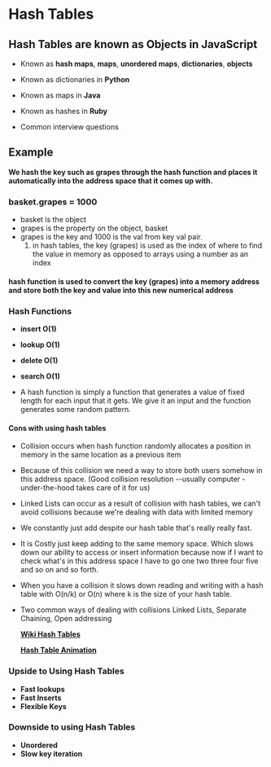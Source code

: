 # Hash Tables

## Hash Tables are known as Objects in JavaScript

* Known as **hash maps**, **maps**, **unordered maps**, **dictionaries**, **objects**

* Known as dictionaries in **Python**

* Known as maps in **Java**

* Known as hashes in **Ruby**

* Common interview questions

## Example

**We hash the key such as grapes through the hash function and places it automatically into the address space that it comes up with.**

### basket.grapes = 1000

* basket is the object
* grapes is the property on the object, basket
* grapes is the key and 1000 is the val from key val pair.
    1) in hash tables, the key (grapes) is used as the index of where to find the value in memory as opposed to arrays using a number as an index

#### hash function is used to convert the key (grapes) into a memory address and store both the key and value into this new numerical address

### Hash Functions

* **insert O(1)**
* **lookup O(1)**
* **delete O(1)**
* **search O(1)**

* A hash function is simply a function that generates a value of fixed length for each input that it gets.
  We give it an input and the function generates some random pattern.

#### Cons with using hash tables

* Collision occurs when hash function randomly allocates a position in memory in the same location as a previous item

* Because of this collision we need a way to store both users somehow in this address space. (Good collision resolution --usually computer -under-the-hood takes care of it for us)

* Linked Lists can occur as a result of collision
  with hash tables, we can't avoid collisions because we're dealing with data with limited memory

* We constantly just add despite our hash table that's really really fast.

* It is Costly just keep adding to the same memory space. Which slows down our ability to access or insert information because now if I want to check what's in this address space I have to go one two three four five and so on and so forth.

* When you have a collision it slows down reading and writing with a hash table with O(n/k) or O(n) where k is the size of your hash table.

* Two common ways of dealing with collisions
    Linked Lists, Separate Chaining, Open addressing

    **[Wiki Hash Tables](https://en.wikipedia.org/wiki/Hash_table)**

    **[Hash Table Animation](https://www.cs.usfca.edu/~galles/visualization/OpenHash.html)**

### Upside to Using Hash Tables

* **Fast lookups**
* **Fast Inserts**
* **Flexible Keys**

### Downside to using Hash Tables

* **Unordered**
* **Slow key iteration**